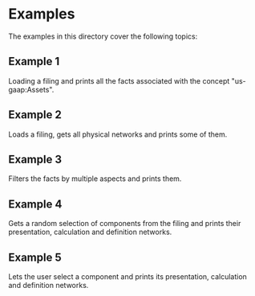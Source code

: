 # Examples

The examples in this directory cover the following topics:

## Example 1

Loading a filing and prints all the facts associated with the concept "us-gaap:Assets".

## Example 2

Loads a filing, gets all physical networks and prints some of them.

## Example 3

Filters the facts by multiple aspects and prints them.

## Example 4

Gets a random selection of components from the filing and prints their presentation, calculation and definition networks.

## Example 5

Lets the user select a component and prints its presentation, calculation and definition networks.